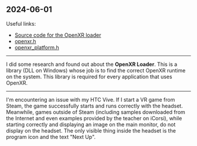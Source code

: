 ## 2024-06-01

Useful links:
* [Source code for the OpenXR loader](https://github.com/KhronosGroup/OpenXR-SDK/tree/main/src/loader)
* [openxr.h](https://github.com/KhronosGroup/OpenXR-SDK/blob/main/include/openxr/openxr.h)
* [openxr_platform.h](https://github.com/KhronosGroup/OpenXR-SDK/blob/main/include/openxr/openxr_platform.h)

---

I did some research and found out about the **OpenXR Loader**. This is a library (DLL on Windows) whose job is to find the correct OpenXR runtime on the system. This library is required for every application that uses OpenXR.

---

I'm encountering an issue with my HTC Vive. If I start a VR game from Steam, the game successfully starts and runs correctly with the headset. Meanwhile, games outside of Steam (including samples downloaded from the Internet and even examples provided by the teacher on iCorsi), while starting correctly and displaying an image on the main monitor, do not display on the headset. The only visible thing inside the headset is the program icon and the text "Next Up".
